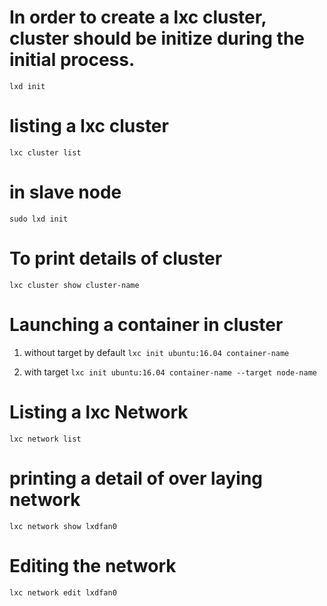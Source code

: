 # In order to create a lxc cluster, cluster should be initize during the initial process.
`lxd init`

# listing a lxc cluster
`lxc cluster list`

# in slave node
`sudo lxd init`

# To print details of cluster
`lxc cluster show cluster-name`

# Launching a container in cluster 
1. without target by default
`lxc init ubuntu:16.04 container-name`

2. with target
`lxc init ubuntu:16.04 container-name --target node-name`

# Listing a lxc Network
`lxc network list`

# printing a detail of over laying network 
`lxc network show lxdfan0`

# Editing the network
`lxc network edit lxdfan0`